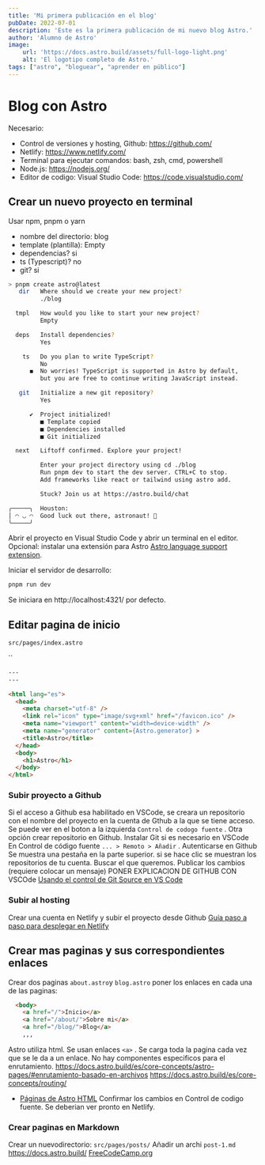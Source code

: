 ```yaml
---
title: 'Mi primera publicación en el blog'
pubDate: 2022-07-01
description: 'Este es la primera publicación de mi nuevo blog Astro.'
author: 'Alumno de Astro'
image:
    url: 'https://docs.astro.build/assets/full-logo-light.png'
    alt: 'El logotipo completo de Astro.'
tags: ["astro", "bloguear", "aprender en público"]
---
```

# Blog con Astro
Necesario:
-   Control de versiones y hosting,  Github: https://github.com/
-  Netlify: https://www.netlify.com/
-  Terminal para ejecutar comandos: bash, zsh, cmd, powershell
-   Node.js: https://nodejs.org/
-  Editor de codigo: Visual Studio Code: https://code.visualstudio.com/

## Crear un nuevo proyecto en terminal
Usar npm, pnpm o yarn 
- nombre del directorio: blog
- template (plantilla): Empty
- dependencias? si
- ts (Typescript)? no
- git? si

```zsh
> pnpm create astro@latest 
   dir   Where should we create your new project?
         ./blog

  tmpl   How would you like to start your new project?
         Empty

  deps   Install dependencies?
         Yes

    ts   Do you plan to write TypeScript?
         No
      ◼  No worries! TypeScript is supported in Astro by default,
         but you are free to continue writing JavaScript instead.

   git   Initialize a new git repository?
         Yes

      ✔  Project initialized!
         ■ Template copied
         ■ Dependencies installed
         ■ Git initialized

  next   Liftoff confirmed. Explore your project!

         Enter your project directory using cd ./blog 
         Run pnpm dev to start the dev server. CTRL+C to stop.
         Add frameworks like react or tailwind using astro add.

         Stuck? Join us at https://astro.build/chat

╭─────╮  Houston:
│ ◠ ◡ ◠  Good luck out there, astronaut! 🚀
╰─────╯
```
Abrir el proyecto en Visual Studio Code y abrir un terminal en el editor. Opcional: instalar una extensión para Astro [Astro language support extension](https://marketplace.visualstudio.com/items?itemName=astro-build.astro-vscode). 

Iniciar el servidor de desarrollo:
```zsh
pnpm run dev
```
Se iniciara en http://localhost:4321/ por defecto.

## Editar pagina de inicio

```zsh
src/pages/index.astro
```
``
```html
---
---

<html lang="es">
  <head>
    <meta charset="utf-8" />
    <link rel="icon" type="image/svg+xml" href="/favicon.ico" />
    <meta name="viewport" content="width=device-width" />
    <meta name="generator" content={Astro.generator} >
    <title>Astro</title>
  </head>
  <body>
    <h1>Astro</h1>
  </body>
</html>

```
### Subir proyecto a Github

Si el acceso a Github esa habilitado en VSCode, se creara un repositorio con el nombre del proyecto en la cuenta de Gthub a la que se tiene acceso. Se puede ver en el boton a la izquierda `Control de codogo fuente` .
Otra opción crear repositorio en Github. 
Instalar Git si es necesario en VSCode
En Control de código fuente `... > Remoto > Añadir` . Autenticarse en Github
Se muestra una pestaña en la parte superior. si se hace clic se muestran los repositorios de tu cuenta. Buscar el que queremos.
Publicar los cambios (requiere colocar un mensaje)
PONER EXPLICACION DE GITHUB CON VSCOde
[Usando el control de Git Source en VS Code](https://code.visualstudio.com/docs/sourcecontrol/overview#_git-support)

### Subir al hosting

Crear una cuenta en  Netlify y subir el proyecto desde Github
[Guía paso a paso para desplegar en Netlify](https://www.netlify.com/blog/2016/09/29/a-step-by-step-guide-deploying-on-netlify/)

## Crear mas paginas y sus correspondientes enlaces
Crear dos paginas  `about.astro`y `blog.astro` poner los enlaces en cada una de las paginas:
```html
  <body>
    <a href="/">Inicio</a>
    <a href="/about/">Sobre mi</a>
    <a href="/blog/">Blog</a>
    ,,,
```
Astro utiliza html. Se usan  enlaces `<a>` . Se carga toda la pagina cada vez que se le da a un enlace. No hay componentes especificos para el enrutamiento. 
https://docs.astro.build/es/core-concepts/astro-pages/#enrutamiento-basado-en-archivos
https://docs.astro.build/es/core-concepts/routing/
- [Páginas de Astro HTML](https://docs.astro.build/es/core-concepts/astro-pages/#p%C3%A1ginas-de-astro)
Confirmar los cambios en Control de codigo fuente. Se deberian ver pronto en Netlify. 
### Crear paginas en Markdown
Crear un nuevodirectorio: `src/pages/posts/`
Añadir un archi `post-1.md`
https://docs.astro.build/
[FreeCodeCamp.org](https://freecodecamp.org/)
